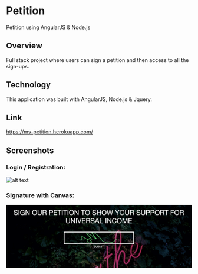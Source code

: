 # Petition
Petition using AngularJS & Node.js

## Overview
Full stack project where users can sign a petition and then access to all the sign-ups.

## Technology
This application was built with AngularJS, Node.js & Jquery. 

## Link
https://ms-petition.herokuapp.com/

## Screenshots

### Login / Registration:
![alt text](/public/Images/Petition_Welcome_Page.png "Description goes here")

### Signature with Canvas: 
![alt text](/public/Images/Petition_Canvas.png "Description goes here")


